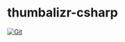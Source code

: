 # thumbalizr-csharp

[![Git](https://app.soluble.cloud/api/v1/public/badges/a54e292d-7803-4c06-bfa7-21d2ddf92470.svg?orgId=234270307752)](https://app.soluble.cloud/repos/details/github.com/juliensobrier/thumbalizr-csharp?orgId=234270307752)  

